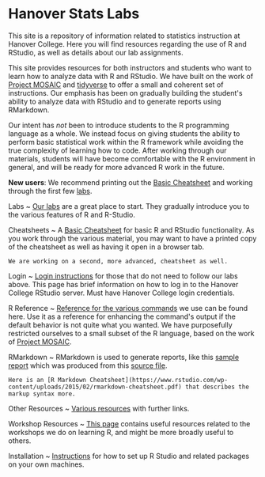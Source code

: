 # Hanover Stats Labs

This site is a repository of information related to statistics instruction at Hanover College. Here you will find resources regarding the use of R and RStudio, as well as details about our lab assignments.

This site provides resources for both instructors and students who want to learn how to analyze data with R and RStudio. We have built on the work of [Project MOSAIC](http://mosaic-web.org/) and [tidyverse](https://www.tidyverse.org/) to offer a small and coherent set of instructions. Our emphasis has been on gradually building the student's ability to analyze data with RStudio and to generate reports using RMarkdown.

Our intent has *not* been to introduce students to the R programming language as a whole. We instead focus on giving students the ability to perform basic statistical work within the R framework while avoiding the true complexity of learning how to code. After working through our materials, students will have become comfortable with the R environment in general, and will be ready for more advanced R work in the future.

**New users**: We recommend printing out the [Basic Cheatsheet](cheatSheet.md) and working through the first few [labs](labs.md).

Labs
  ~ [Our labs](labs.md) are a great place to start. They gradually introduce you to the various features of R and R-Studio.

Cheatsheets
  ~ A [Basic Cheatsheet](cheatSheet.md) for basic R and RStudio functionality. As you work through the various material, you may want to have a printed copy of the cheatsheet as well as having it open in a browser tab.

    We are working on a second, more advanced, cheatsheet as well.

Login
  ~ [Login instructions](login.md) for those that do not need to follow our labs above. This page has brief information on how to log in to the Hanover College RStudio server. Must have Hanover College login credentials.

R Reference
  ~ [Reference for the various commands](commands.md) we use can be found here. Use it as a reference for enhancing the command's output if the default behavior is not quite what you wanted. We have purposefully restricted ourselves to a small subset of the R language, based on the work of [Project MOSAIC](http://mosaic-web.org/).

RMarkdown
  ~ RMarkdown is used to generate reports, like this [sample report](SampleReport.html) which was produced from this [source file](SampleReportSource.md).

    Here is an [R Markdown Cheatsheet](https://www.rstudio.com/wp-content/uploads/2015/02/rmarkdown-cheatsheet.pdf) that describes the markup syntax more.

Other Resources
  ~ [Various resources](various.md) with further links.

Workshop Resources
  ~ [This page](workshopResources.md) contains useful resources related to the workshops we do on learning R, and might be more broadly useful to others.

Installation
  ~ [Instructions](installation.md) for how to set up R Studio and related packages on your own machines.

